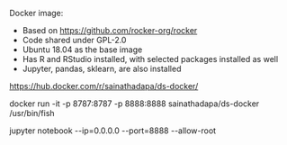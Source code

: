 Docker image:

- Based on https://github.com/rocker-org/rocker
- Code shared under GPL-2.0
- Ubuntu 18.04 as the base image
- Has R and RStudio installed, with selected packages installed as well
- Jupyter, pandas, sklearn, are also installed

https://hub.docker.com/r/sainathadapa/ds-docker/

docker run -it -p 8787:8787 -p 8888:8888 sainathadapa/ds-docker /usr/bin/fish

jupyter notebook --ip=0.0.0.0 --port=8888 --allow-root
